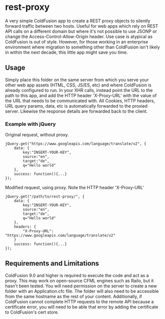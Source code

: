 # rest-proxy

A very simple ColdFusion app to create a REST proxy objects to silently forward traffic between two hosts.
Useful for web apps which rely on REST API calls on a different domain but where it's not possible to use JSONP or change the Access-Control-Allow-Origin header. Use case is atypical as ColdFusion is out of style. However, for those working in an enterprise environment where migration to something other than ColdFusion isn't likely in within the next decade, this little app might save you time.

## Usage
Simply place this folder on the same server from which you serve your other web app assets (HTML, CSS, JS/ES, etc) and where ColdFusion is already configured to run. In your XHR calls, instead point the URL to the path to this app, and add the HTTP header 'X-Proxy-URL' with the value of the URL that needs to be communicated with. All Cookies, HTTP headers, URL query params, data, etc is automatically forwarded to the proxied server. Likewise the response details are forwarded back to the client.

### Example with jQuery
Original request, without proxy.
```
jQuery.get("https://www.googleapis.com/language/translate/v2", {
	data: {
		key:"INSERT-YOUR-KEY",
		source:"en",
		target:"de",
		q="Hello world"
	},
	success: function(){...}
});
```
Modified request, using proxy. Note the HTTP header 'X-Proxy-URL'
```
jQuery.get("/path/to/rest-proxy/", {
	data: {
		key:"INSERT-YOUR-KEY",
		source:"en",
		target:"de",
		q="Hello world"
	},
	headers: {
		"X-Proxy-URL": "https://www.googleapis.com/language/translate/v2"
	}
	success: function(){...}
});
```

## Requirements and Limitations
ColdFusion 9.0 and higher is required to execute the code and act as a proxy. This may work on open-source CFML engines such as Railo, but it hasn't been tested. You will need permission on the server to create a new folder with an Application.cfc file. The folder will also need to be accessible from the same hostname as the rest of your content. Additionally, if ColdFusion cannot complete HTTP requests to the remote API because a certificate error, you will need to be able that error by adding the certificate to ColdFusion's cert store.